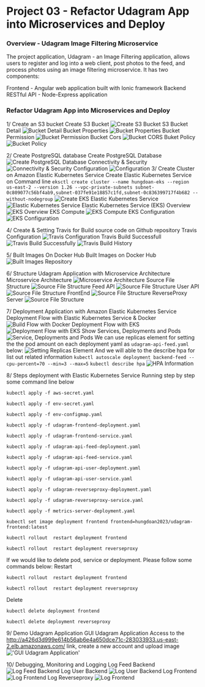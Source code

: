 # Project 03 - Refactor Udagram App into Microservices and Deploy
### Overview - Udagram Image Filtering Microservice
The project application, Udagram - an Image Filtering application, allows users to register and log into a web client, post photos to the feed, and process photos using an image filtering microservice. It has two components:

Frontend - Angular web application built with Ionic framework
Backend RESTful API - Node-Express application

### Refactor Udagram App into Microservices and Deploy
1/ Create an S3 bucket
Create S3 Bucket
![Create S3 Bucket](./screenshots/bucket-s3.PNG)
S3 Bucket Detail
![Bucket Detail](./screenshots/bucket-s3-detail.PNG)
Bucket Properties
![Bucket Properties](./screenshots/bucket-s3-properties.PNG)
Bucket Permission
![Bucket Permission](./screenshots/bucket-s3-permission.PNG)
Bucket Cors
![Bucket CORS](./screenshots/bucket-s3-cors.PNG)
Buket Policy
![Bucket Policy](./screenshots/bucket-s3-policy.PNG)

2/ Create PostgreSQL database
Create PostgreSQL Database
![Create PostgreSQL Database](./screenshots/postgresql-database.PNG)
Connectivity & Security
![Connectivity & Security](./screenshots/postgresql-connectivity-security.PNG)
Configuration
![Configuration](./screenshots/postgresql-configuration.PNG)
3/ Create Cluster on Amazon Elastic Kubernetes Service
Create Elastic Kubernetes Service on Command line
`eksctl create cluster --name hungdoan-eks --region us-east-2 --version 1.26 --vpc-private-subnets subnet-0c809077c56bf4ab9,subnet-037fe91e18857c1fd,subnet-0c836399717f4b682 --without-nodegroup`
![Create EKS](./screenshots/create-eks-command-line.PNG)
Elastic Kubernetes Service
![Elastic Kubernetes Service](./screenshots/create-eks.PNG)
Elastic Kubernetes Service (EKS) Overview
![EKS Overview](./screenshots/eks-overview.PNG)
EKS Compute
![EKS Compute](./screenshots/eks-compute.PNG)
EKS Configuration
![EKS Configuration](./screenshots/eks-compute-nodegroup-configuration.PNG)

4/ Create & Setting Travis for Build source code on Github repository
Travis Configuration
![Travis Configuration](./screenshots/travis-variable-environment.PNG)
Travis Build Successfull
![Travis Build Successfully](./screenshots/travis-build-successfully.PNG)
![Travis Build History](./screenshots/travis-build-history.PNG)

5/ Built Images On Docker Hub
Built Images on Docker Hub
![Built Images Repository](./screenshots/docker-hub-repositories.PNG)

6/ Structure Udagram Application with Microservice Architecture
Microservice Architecture
![Microservice Architecture](./screenshots/microservice-architecture.PNG)
Source File Structure
![Source File Structure](./screenshots/source-file-structure.PNG)
Feed API
![Source File Structure](./screenshots/udagram-api-feed-source-file-structure.PNG)
User API
![Source File Structure](./screenshots/udagram-api-user-source-file-structure.PNG)
FrontEnd
![Source File Structure](./screenshots/udagram-frontend-source-file-structure.PNG)
ReverseProxy Server
![Source File Structure](./screenshots/reverseproxy-source-file-structure.PNG)

7/ Deployment Application with Amazon Elastic Kubernetes Service
Deployment Flow with Elastic Kubernetes Service & Docker
![Build Flow with Docker](./screenshots/docker-image-and-kubernetes-pods.PNG)
Deployment Flow with EKS
![Deployment Flow with EKS](./screenshots/cicd-docker.PNG)
Show Services, Deployments and Pods
![Service, Deployments and Pods](./screenshots/commands-kubectl.PNG)
We can use replicas element for setting the the pod amount on each deployment yaml as `udagram-api-feed.yaml` below:
![Setting Replicas Element](./screenshots/replicas-node-with-ngnix.png)
And we will able to the describe hpa for list out related information
`kubectl autoscale deployment backend-feed --cpu-percent=70 --min=3 --max=5`
`kubectl describe hpa`
![HPA Information](./screenshots/describe-hpa-metrics-server.PNG)

8/ Steps deployment with Elastic Kubernetes Service
Running step by step some command line below
```
kubectl apply -f aws-secret.yaml

kubectl apply -f env-secret.yaml

kubectl apply -f env-configmap.yaml

kubectl apply -f udagram-frontend-deployment.yaml

kubectl apply -f udagram-frontend-service.yaml

kubectl apply -f udagram-api-feed-deployment.yaml

kubectl apply -f udagram-api-feed-service.yaml

kubectl apply -f udagram-api-user-deployment.yaml

kubectl apply -f udagram-api-user-service.yaml

kubectl apply -f udagram-reverseproxy-deployment.yaml

kubectl apply -f udagram-reverseproxy-service.yaml

kubectl apply -f metrics-server-deployment.yaml

kubectl set image deployment frontend frontend=hungdoan2023/udagram-frontend:latest

kubectl rollout  restart deployment frontend

kubectl rollout  restart deployment reverseproxy
```
If we would like to delete pod, service or deployment. Please follow some commands below:
Restart
```
kubectl rollout  restart deployment frontend

kubectl rollout  restart deployment reverseproxy

```
Delete 
```
kubectl delete deployment frontend

kubectl delete deployment reverseproxy
```


9/ Demo Udagram Application
GUI Udagram Application
Access to the http://a426d3d999e614b56ab6e4a650dce71c-283033933.us-east-2.elb.amazonaws.com/ link, create a new account and upload image
!['GUI Udagram Application'](./screenshots/demo-udagram-application.PNG)

10/ Debugging, Monitoring and Logging
Log Feed Backend
![Log Feed Backend](./screenshots/log-backend-feed.png)
Log User Backend
![Log User Backend](./screenshots/log-backend-user.png)
Log Frontend
![Log Frontend](./screenshots/log-frontend.png)
Log Reverseproxy
![Log Frontend](./screenshots/log-reverseproxy.png)



